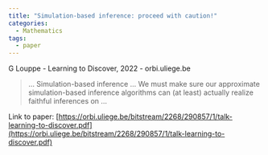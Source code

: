 ```yaml
---
title: "Simulation-based inference: proceed with caution!"
categories:
  - Mathematics
tags:
  - paper
---
```

G Louppe - Learning to Discover, 2022 - orbi.uliege.be



>… Simulation-based inference … We must make sure our approximate simulation-based inference algorithms can (at least) actually realize faithful inferences on …

Link to paper: [https://orbi.uliege.be/bitstream/2268/290857/1/talk-learning-to-discover.pdf](https://orbi.uliege.be/bitstream/2268/290857/1/talk-learning-to-discover.pdf)
